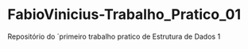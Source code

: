 # FabioVinicius-Trabalho_Pratico_01
Repositório do ´primeiro trabalho pratico de Estrutura de Dados 1
